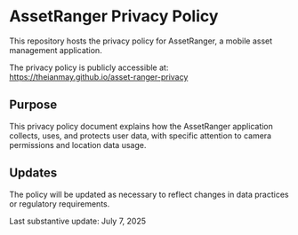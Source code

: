 # AssetRanger Privacy Policy

This repository hosts the privacy policy for AssetRanger, a mobile asset management application.

The privacy policy is publicly accessible at: https://theianmay.github.io/asset-ranger-privacy

## Purpose

This privacy policy document explains how the AssetRanger application collects, uses, and protects user data, with specific attention to camera permissions and location data usage.

## Updates

The policy will be updated as necessary to reflect changes in data practices or regulatory requirements.

Last substantive update: July 7, 2025
